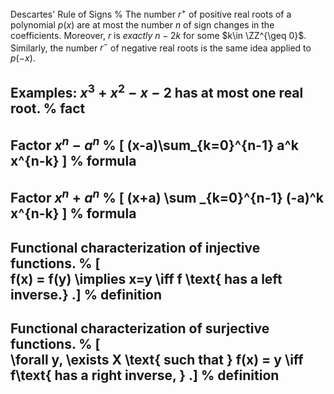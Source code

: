 Descartes' Rule of Signs
%
The number $r^+$ of positive real roots of a polynomial $p(x)$ are at most the number $n$ of sign changes in the coefficients.
Moreover, $r$ is *exactly* $n-2k$ for some $k\in \ZZ^{\geq 0}$.
Similarly, the number $r^-$ of negative real roots is the same idea applied to $p(-x)$.

Examples: $x^3 + x^2 - x - 2$ has at most one real root.
%
fact
---

Factor $x^n - a^n$
%
\[
(x-a)\sum_{k=0}^{n-1} a^k x^{n-k}
\]
%
formula
---

Factor $x^n + a^n$
%
\[
(x+a) \sum _{k=0}^{n-1} (-a)^k x^{n-k}
\]
%
formula
---

Functional characterization of injective functions.
%
\[  
f(x) = f(y) \implies x=y \iff f \text{ has a left inverse.}
.\]
%
definition
---

Functional characterization of surjective functions.
%
\[  
\forall y, \exists X \text{ such that } f(x) = y \iff f\text{ has a right inverse, } 
.\]
%
definition
---

